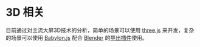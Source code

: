 # 3D 相关

目前通过对主流大屏3D技术的分析，简单的场景可以使用 [three.js](https://threejs.org/) 来开发，复杂的场景可以使用 [Babylon.js](https://www.babylonjs.com/community/) 配合 [Blender](https://www.blender.org/) 的[导出插件](https://doc.babylonjs.com/features/featuresDeepDive/Exporters/Blender)使用。


<demo src="./3D-demos/demo1.vue"></demo>